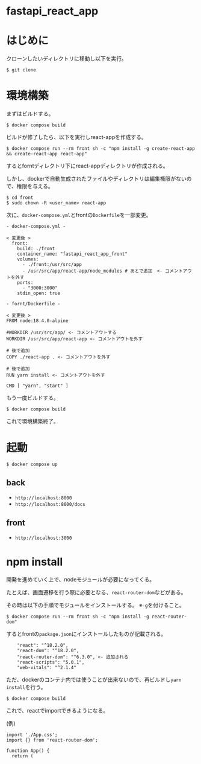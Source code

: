 # fastapi_react_app

# はじめに

クローンしたいディレクトリに移動し以下を実行。
```
$ git clone 
```

# 環境構築

まずはビルドする。
```
$ docker compose build
```

ビルドが修了したら、以下を実行しreact-appを作成する。
```
$ docker compose run --rm front sh -c "npm install -g create-react-app && create-react-app react-app"
```
するとforntディレクトリ下にreact-appディレクトリが作成される。

しかし、dockerで自動生成されたファイルやディレクトリは編集権限がないので、権限を与える。

```
$ cd front
$ sudo chown -R <user_name> react-app
```

次に、`docker-compose.yml`とfrontの`Dockerfile`を一部変更。


```
- docker-compose.yml -

< 変更後 >
  front:
    build: ./front
    container_name: "fastapi_react_app_front"
    volumes:
      - ./front:/usr/src/app
      - /usr/src/app/react-app/node_modules # あとで追加　<- コメントアウトを外す
    ports:
      - "3000:3000"
    stdin_open: true
```

```
- fornt/Dockerfile -

< 変更後 >
FROM node:18.4.0-alpine

#WORKDIR /usr/src/app/ <- コメントアウトする
WORKDIR /usr/src/app/react-app <- コメントアウトを外す

# 後で追加
COPY ./react-app . <- コメントアウトを外す

# 後で追加
RUN yarn install <- コメントアウトを外す

CMD [ "yarn", "start" ]
```

もう一度ビルドする。
```
$ docker compose build
```

これで環境構築終了。

# 起動
```
$ docker compose up
```
## back
- `http://localhost:8000`
- `http://localhost:8000/docs`

## front
- `http://localhost:3000`


# npm install
開発を進めていく上で、nodeモジュールが必要になってくる。


たとえば、画面遷移を行う際に必要となる、`react-router-dom`などがある。

その時は以下の手順でモジュールをインストールする。
※`-g`を付けること。
```
$ docker compose run --rm front sh -c "npm install -g react-router-dom"
```

するとfrontの`package.json`にインストールしたものが記載される。
```
    "react": "^18.2.0",
    "react-dom": "^18.2.0",
    "react-router-dom": "^6.3.0", <- 追加される
    "react-scripts": "5.0.1",
    "web-vitals": "^2.1.4"
```

ただ、dockerのコンテナ内では使うことが出来ないので、再ビルドし`yarn install`を行う。
```
$ docker compose build
```

これで、reactでimportできるようになる。

(例)
```
import './App.css';
import {} from 'react-router-dom';

function App() {
  return (
```


